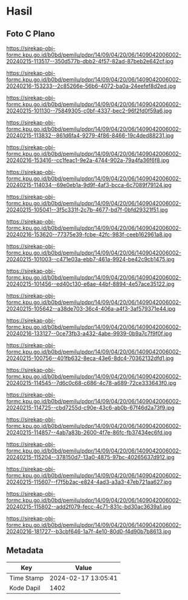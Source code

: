 # Hasil

## Foto C Plano

https://sirekap-obj-formc.kpu.go.id/b0bd/pemilu/pdpr/14/09/04/20/06/1409042006002-20240215-113517--350d577b-dbb2-4f57-82ad-87beb2e642cf.jpg

https://sirekap-obj-formc.kpu.go.id/b0bd/pemilu/pdpr/14/09/04/20/06/1409042006002-20240216-153233--2c85266e-56b6-4072-ba0a-24eefef8d2ed.jpg

https://sirekap-obj-formc.kpu.go.id/b0bd/pemilu/pdpr/14/09/04/20/06/1409042006002-20240215-101130--75849305-c0bf-4337-bec2-96f2fd0f59a6.jpg

https://sirekap-obj-formc.kpu.go.id/b0bd/pemilu/pdpr/14/09/04/20/06/1409042006002-20240215-113832--861d6fa4-9279-4f86-8466-19c4ded88231.jpg

https://sirekap-obj-formc.kpu.go.id/b0bd/pemilu/pdpr/14/09/04/20/06/1409042006002-20240216-153416--cc1feac1-9e2a-4744-902a-79a4fa36f6f8.jpg

https://sirekap-obj-formc.kpu.go.id/b0bd/pemilu/pdpr/14/09/04/20/06/1409042006002-20240215-114034--69e0eb1a-9d9f-4af3-bcca-6c7089f79124.jpg

https://sirekap-obj-formc.kpu.go.id/b0bd/pemilu/pdpr/14/09/04/20/06/1409042006002-20240215-105041--3f5c331f-2c7b-4677-bd7f-0bfd29321f51.jpg

https://sirekap-obj-formc.kpu.go.id/b0bd/pemilu/pdpr/14/09/04/20/06/1409042006002-20240216-153620--77375e39-fcbe-42fc-983f-ceeb162961a8.jpg

https://sirekap-obj-formc.kpu.go.id/b0bd/pemilu/pdpr/14/09/04/20/06/1409042006002-20240215-101003--c471e03a-ebb7-461a-9924-be42c9cb1475.jpg

https://sirekap-obj-formc.kpu.go.id/b0bd/pemilu/pdpr/14/09/04/20/06/1409042006002-20240215-101456--ed40c130-e6ae-44bf-8894-4e57ace35122.jpg

https://sirekap-obj-formc.kpu.go.id/b0bd/pemilu/pdpr/14/09/04/20/06/1409042006002-20240215-105642--a38de703-36c4-406a-a4f3-3af579371e44.jpg

https://sirekap-obj-formc.kpu.go.id/b0bd/pemilu/pdpr/14/09/04/20/06/1409042006002-20240216-133127--0ce73fb3-a432-4abe-9939-0b9a7c7f9f0f.jpg

https://sirekap-obj-formc.kpu.go.id/b0bd/pemilu/pdpr/14/09/04/20/06/1409042006002-20240215-100756--401fb632-8eca-43e6-8dc4-70362132dfd1.jpg

https://sirekap-obj-formc.kpu.go.id/b0bd/pemilu/pdpr/14/09/04/20/06/1409042006002-20240215-114545--7d6c0c68-c686-4c78-a689-72ce333643f0.jpg

https://sirekap-obj-formc.kpu.go.id/b0bd/pemilu/pdpr/14/09/04/20/06/1409042006002-20240215-114725--cbd7255d-c90e-43c6-ab0b-67f46d2a73f9.jpg

https://sirekap-obj-formc.kpu.go.id/b0bd/pemilu/pdpr/14/09/04/20/06/1409042006002-20240215-114857--4ab7a83b-2600-4f7e-86fc-fb37434ec6fd.jpg

https://sirekap-obj-formc.kpu.go.id/b0bd/pemilu/pdpr/14/09/04/20/06/1409042006002-20240215-115204--378150d7-13a0-4875-97bc-40265637d912.jpg

https://sirekap-obj-formc.kpu.go.id/b0bd/pemilu/pdpr/14/09/04/20/06/1409042006002-20240215-115607--f7f5b2ac-e824-4ad3-a3a3-47eb721aa627.jpg

https://sirekap-obj-formc.kpu.go.id/b0bd/pemilu/pdpr/14/09/04/20/06/1409042006002-20240215-115802--add2f079-fecc-4c71-831c-bd30ac3639a1.jpg

https://sirekap-obj-formc.kpu.go.id/b0bd/pemilu/pdpr/14/09/04/20/06/1409042006002-20240216-181727--b3cbf646-1a7f-4e10-80d0-f4d90b7b8613.jpg


## Metadata

| Key        | Value               |
| ---------- | ------------------- |
| Time Stamp | 2024-02-17 13:05:41 |
| Kode Dapil | 1402                |



